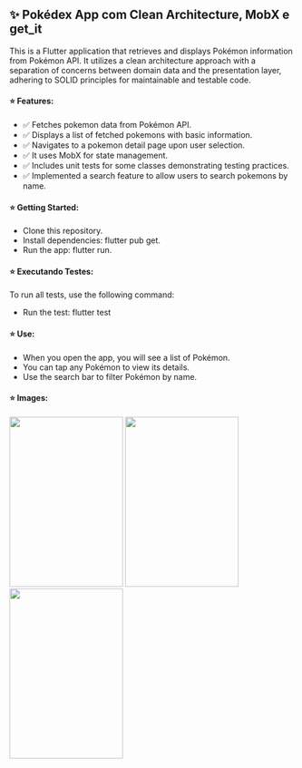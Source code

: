 ## ✨ Pokédex App com Clean Architecture, MobX e get_it

This is a Flutter application that retrieves and displays Pokémon information from Pokémon API. It utilizes a clean architecture approach with a separation of concerns between domain data and the presentation layer, adhering to SOLID principles for maintainable and testable code.

#### ⭐ Features:

- ✅ Fetches pokemon data from Pokémon API.
- ✅ Displays a list of fetched pokemons with basic information.
- ✅ Navigates to a pokemon detail page upon user selection.
- ✅ It uses MobX for state management.
- ✅ Includes unit tests for some classes demonstrating testing practices.
- ✅ Implemented a search feature to allow users to search pokemons by name.

#### ⭐ Getting Started:

- Clone this repository.
- Install dependencies: flutter pub get.
- Run the app: flutter run.

#### ⭐ Executando Testes:
To run all tests, use the following command:

- Run the test: flutter test

#### ⭐ Use:

- When you open the app, you will see a list of Pokémon.
- You can tap any Pokémon to view its details.
- Use the search bar to filter Pokémon by name.

#### ⭐ Images:

<img src="https://github.com/Maithe/PokedexApp/assets/30060627/bf002f5a-bee7-4d16-a278-58b3ba9b24dd" width="200" height="300">

<img src="https://github.com/Maithe/PokedexApp/assets/30060627/03241ee8-7f42-4c07-b391-5326031eb2a6" width="200" height="300">

<img src="https://github.com/Maithe/PokedexApp/assets/30060627/e6f7dc9f-afa9-4128-a217-10c88afe5b25" width="200" height="300">
